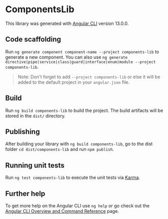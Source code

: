 # ComponentsLib

This library was generated with [Angular CLI](https://github.com/angular/angular-cli) version 13.0.0.

## Code scaffolding

Run `ng generate component component-name --project components-lib` to generate a new component. You can also use `ng generate directive|pipe|service|class|guard|interface|enum|module --project components-lib`.
> Note: Don't forget to add `--project components-lib` or else it will be added to the default project in your `angular.json` file. 

## Build

Run `ng build components-lib` to build the project. The build artifacts will be stored in the `dist/` directory.

## Publishing

After building your library with `ng build components-lib`, go to the dist folder `cd dist/components-lib` and run `npm publish`.

## Running unit tests

Run `ng test components-lib` to execute the unit tests via [Karma](https://karma-runner.github.io).

## Further help

To get more help on the Angular CLI use `ng help` or go check out the [Angular CLI Overview and Command Reference](https://angular.io/cli) page.
